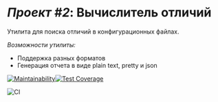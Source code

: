 # *Проект #2*: Вычислитель отличий

Утилита для поиска отличий в конфигурационных файлах.

*Возможности утилиты:*
* Поддержка разных форматов
* Генерация отчета в виде plain text, pretty и json

[![Maintainability](https://api.codeclimate.com/v1/badges/308dd2c17bbd62fa93f4/maintainability)](https://codeclimate.com/github/ynsem/frontend-project-lvl2/maintainability)[![Test Coverage](https://api.codeclimate.com/v1/badges/308dd2c17bbd62fa93f4/test_coverage)](https://codeclimate.com/github/ynsem/frontend-project-lvl2/test_coverage)

![CI](https://github.com/ynsem/frontend-project-lvl2/workflows/CI/badge.svg)